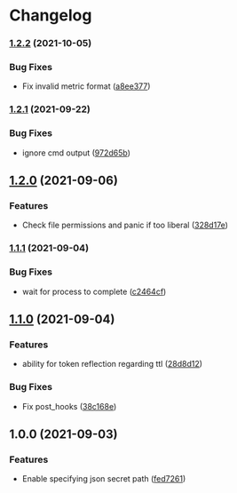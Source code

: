 # Changelog

### [1.2.2](https://www.github.com/soerenschneider/occult/compare/v1.2.1...v1.2.2) (2021-10-05)


### Bug Fixes

* Fix invalid metric format ([a8ee377](https://www.github.com/soerenschneider/occult/commit/a8ee377361bc5f8d6ec019841877a74b189536aa))

### [1.2.1](https://www.github.com/soerenschneider/occult/compare/v1.2.0...v1.2.1) (2021-09-22)


### Bug Fixes

* ignore cmd output ([972d65b](https://www.github.com/soerenschneider/occult/commit/972d65b46407f19796fc2ca64effb7178faf1262))

## [1.2.0](https://www.github.com/soerenschneider/occult/compare/v1.1.1...v1.2.0) (2021-09-06)


### Features

* Check file permissions and panic if too liberal ([328d17e](https://www.github.com/soerenschneider/occult/commit/328d17ef8ddb9e1d5c36f800cfe68287faf94c41))

### [1.1.1](https://www.github.com/soerenschneider/occult/compare/v1.1.0...v1.1.1) (2021-09-04)


### Bug Fixes

* wait for process to complete ([c2464cf](https://www.github.com/soerenschneider/occult/commit/c2464cf1511ac34293cea955b854cea1179f72a0))

## [1.1.0](https://www.github.com/soerenschneider/occult/compare/v1.0.0...v1.1.0) (2021-09-04)


### Features

* ability for token reflection regarding ttl ([28d8d12](https://www.github.com/soerenschneider/occult/commit/28d8d12ba2c638496ba46ff5a6e6cf8fca77f470))


### Bug Fixes

* Fix post_hooks ([38c168e](https://www.github.com/soerenschneider/occult/commit/38c168e827bcead8054c2533e5f440f3b1eab71a))

## 1.0.0 (2021-09-03)


### Features

* Enable specifying json secret path ([fed7261](https://www.github.com/soerenschneider/occult/commit/fed72618f60272d8d62ac4286ca0b9dfd05f9cdb))
